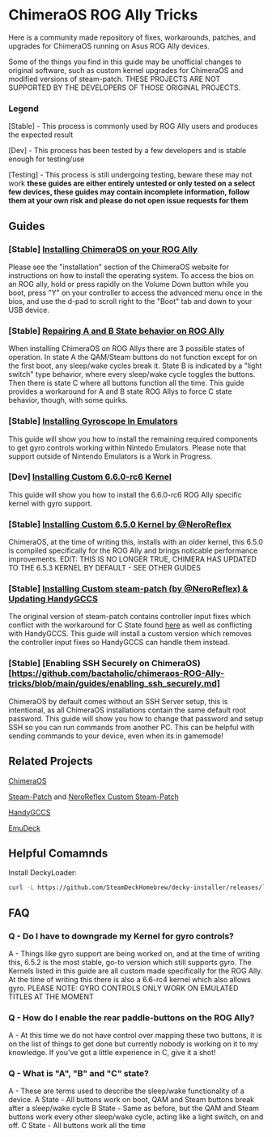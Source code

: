 # ChimeraOS ROG Ally Tricks

Here is a community made repository of fixes, workarounds, patches, and upgrades for ChimeraOS running on Asus ROG Ally devices.

Some of the things you find in this guide may be unofficial changes to original software, such as custom kernel upgrades for ChimeraOS and modified versions of steam-patch. THESE PROJECTS ARE NOT SUPPORTED BY THE DEVELOPERS OF THOSE ORIGINAL PROJECTS.

### Legend
[Stable]  - This process is commonly used by ROG Ally users and produces the expected result

[Dev]     - This process has been tested by a few developers and is stable enough for testing/use

[Testing] - This process is still undergoing testing, beware these may not work
**these guides are either entirely untested or only tested on a select few devices, these guides may contain incomplete information, follow them at your own risk and please do not open issue requests for them**

## Guides

### [Stable] [Installing ChimeraOS on your ROG Ally](https://chimeraos.org/download/)
Please see the "installation" section of the ChimeraOS website for instructions on how to install the operating system. To access the bios on an ROG ally, hold or press rapidly on the Volume Down button while you boot, press "Y" on your controller to access the advanced menu once in the bios, and use the d-pad to scroll right to the "Boot" tab and down to your USB device.

### [Stable] [Repairing A and B State behavior on ROG Ally](https://github.com/bactaholic/chimeraos-ROG-Ally-tricks/blob/main/guides/repairing-b-state-behavior.md)
When installing ChimeraOS on ROG Allys there are 3 possible states of operation. In state A the QAM/Steam buttons do not function except for on the first boot, any sleep/wake cycles break it. State B is indicated by a "light switch" type behavior, where every sleep/wake cycle toggles the buttons. Then there is state C where all buttons function all the time. This guide provides a workaround for A and B state ROG Allys to force C state behavior, though, with some quirks.

### [Stable] [Installing Gyroscope In Emulators](https://github.com/bactaholic/chimeraos-ROG-Ally-tricks/blob/main/guides/installing_gyroscope_emulators.md)
This guide will show you how to install the remaining required components to get gyro controls working within Nintedo Emulators. Please note that support outside of Nintendo Emulators is a Work in Progress.

### [Dev] [Installing Custom 6.6.0-rc6 Kernel](https://github.com/bactaholic/chimeraos-ROG-Ally-tricks/blob/main/guides/installing_6.6.0-rc6_custom_kernel.md)
This guide will show you how to install the 6.6.0-rc6 ROG Ally specific kernel with gyro support.

### [Stable] [Installing Custom 6.5.0 Kernel by @NeroReflex](https://github.com/bactaholic/chimeraos-ROG-Ally-tricks/blob/main/guides/installing_custom_6.5.0_kernel.md)
ChimeraOS, at the time of writing this, installs with an older kernel, this 6.5.0 is compiled specifically for the ROG Ally and brings noticable performance improvements.
EDIT: THIS IS NO LONGER TRUE, CHIMERA HAS UPDATED TO THE 6.5.3 KERNEL BY DEFAULT - SEE OTHER GUIDES

### [Stable] [Installing Custom steam-patch (by @NeroReflex) & Updating HandyGCCS](https://github.com/bactaholic/chimeraos-ROG-Ally-tricks/blob/main/guides/installing_custom_steam_patch.md)
The original version of steam-patch contains controller input fixes which conflict with the workaround for C State found [here](https://github.com/bactaholic/chimeraos-ROG-Ally-tricks/blob/main/repairing-b-state-behavior.md) as well as conflicting with HandyGCCS. This guide will install a custom version which removes the controller input fixes so HandyGCCS can handle them instead.

### [Stable] [Enabling SSH Securely on ChimeraOS)[https://github.com/bactaholic/chimeraos-ROG-Ally-tricks/blob/main/guides/enabling_ssh_securely.md]
ChimeraOS by default comes without an SSH Server setup, this is intentional, as all ChimeraOS installations contain the same default root password. This guide will show you how to change that password and setup SSH so you can run commands from another PC. This can be helpful with sending commands to your device, even when its in gamemode!

## Related Projects

[ChimeraOS](https://github.com/ChimeraOS/chimeraos)

[Steam-Patch](https://github.com/Maclay74/steam-patch) and [NeroReflex Custom Steam-Patch](https://github.com/NeroReflex/steam-patch)

[HandyGCCS](https://github.com/ShadowBlip/HandyGCCS)

[EmuDeck](https://github.com/dragoonDorise/EmuDeck)

## Helpful Comamnds

Install DeckyLoader:
```sh
curl -L https://github.com/SteamDeckHomebrew/decky-installer/releases/latest/download/install_release.sh | sh
```

## FAQ
### Q - Do I have to downgrade my Kernel for gyro controls?
A - Things like gyro support are being worked on, and at the time of writing this, 6.5.2 is the most stable, go-to version which still supports gyro. The Kernels listed in this guide are all custom made specifically for the ROG Ally. At the time of writing this there is also a 6.6-rc4 kernel which also allows gyro. PLEASE NOTE: GYRO CONTROLS ONLY WORK ON EMULATED TITLES AT THE MOMENT

### Q - How do I enable the rear paddle-buttons on the ROG Ally?
A - At this time we do not have control over mapping these two buttons, it is on the list of things to get done but currently nobody is working on it to my knowledge. If you've got a little experience in C, give it a shot!

### Q - What is "A", "B" and "C" state?
A - These are terms used to describe the sleep/wake functionality of a device.
        A State - All buttons work on boot, QAM and Steam buttons break after a sleep/wake cycle
        B State - Same as before, but the QAM and Steam buttons work every other sleep/wake cycle, acting like a light switch, on and off.
        C State - All buttons work all the time